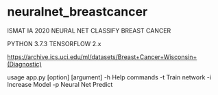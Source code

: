 # neuralnet_breastcancer
ISMAT IA 2020 NEURAL NET CLASSIFY BREAST CANCER

PYTHON 3.7.3
TENSORFLOW 2.x

https://archive.ics.uci.edu/ml/datasets/Breast+Cancer+Wisconsin+(Diagnostic)

usage app.py [option] [argument]
-h Help commands
-t Train network
-i Increase Model
-p <data string> Neural Net Predict

